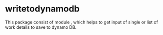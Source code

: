 # writetodynamodb
This package consist of module , which helps to get input of single or list of work details to save to dynamo DB. 

